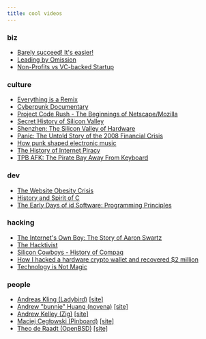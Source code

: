```yaml
---
title: cool videos
---
```


### biz
- [Barely succeed! It's easier!](https://www.youtube.com/watch?v=5Vt8zqhHe_c)
- [Leading by Omission](https://www.youtube.com/watch?v=JJ0FQR2gXe0)
- [Non-Profits vs VC-backed Startup](https://www.youtube.com/watch?v=bDjxikdHLMo)

### culture
- [Everything is a Remix](https://www.youtube.com/watch?v=X9RYuvPCQUA)
- [Cyberpunk Documentary](https://www.youtube.com/watch?v=sttm8Q9rOdQ&list=PLlrL71p6w5NgCDc2E0D8NEHDWwoz0IArA)
- [Project Code Rush - The Beginnings of Netscape/Mozilla](https://www.youtube.com/watch?v=4Q7FTjhvZ7Y)
- [Secret History of Silicon Valley ](https://www.youtube.com/watch?v=ZTC_RxWN_xo)
- [Shenzhen: The Silicon Valley of Hardware](https://www.youtube.com/watch?v=SGJ5cZnoodY)
- [Panic: The Untold Story of the 2008 Financial Crisis](https://www.youtube.com/watch?v=QozGSS7QY_U)
- [How punk shaped electronic music](https://www.youtube.com/watch?v=EqR7F5yCDfw)
- [The History of Internet Piracy](https://www.youtube.com/watch?v=qUBoFjhD4Qs)
- [TPB AFK: The Pirate Bay Away From Keyboard](https://www.youtube.com/watch?v=A-uV9Z1QRzk)

### dev
- [The Website Obesity Crisis](https://www.youtube.com/watch?v=iYpl0QVCr6U)
- [History and Spirit of C](https://www.youtube.com/watch?v=xGVRF-Y--hI)
- [The Early Days of id Software: Programming Principles](https://www.youtube.com/watch?v=IzqdZAYcwfY)

### hacking
- [The Internet's Own Boy: The Story of Aaron Swartz](https://www.youtube.com/watch?v=3Q6Fzbgs_Lg)
- [The Hacktivist](https://www.youtube.com/watch?v=KyYsVeYzbik)
- [Silicon Cowboys - History of Compaq](https://www.youtube.com/watch?v=9TlIS1J7qCY)
- [How I hacked a hardware crypto wallet and recovered $2 million](https://www.youtube.com/watch?v=dT9y-KQbqi4)
- [Technology is Not Magic](https://www.youtube.com/watch?v=aFrTJPfM58s)

### people
- [Andreas Kling (Ladybird)](https://www.youtube.com/watch?v=9YM7pDMLvr4) [[site]](https://awesomekling.github.io/)
- [Andrew "bunnie" Huang (novena)](https://www.youtube.com/watch?v=RkX3fnw2Kgo) [[site]](https://www.bunniestudios.com/)
- [Andrew Kelley (Zig)](https://www.youtube.com/watch?v=bDjxikdHLMo) [[site]](https://andrewkelley.me/)
- [Maciej Cegłowski (Pinboard)](https://www.youtube.com/watch?v=eky5uKILXtM) [[site]](https://idlewords.com/about.htm)
- [Theo de Raadt (OpenBSD)](https://www.youtube.com/watch?v=WwCZuN4qQPI) [[site]](https://theos.com/deraadt/)

